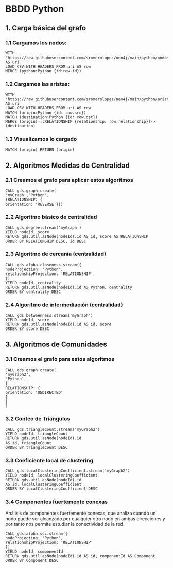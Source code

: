 
# BBDD Python

## 1. Carga básica del grafo

### 1.1 Cargamos los nodos:

```console
WITH "https://raw.githubusercontent.com/sromerolopez/neo4j/main/python/nodos.csv" AS uri
LOAD CSV WITH HEADERS FROM uri AS row
MERGE (python:Python {id:row.id})
```

### 1.2 Cargamos las aristas:

```console
WITH "https://raw.githubusercontent.com/sromerolopez/neo4j/main/python/aristas.csv" AS uri
LOAD CSV WITH HEADERS FROM uri AS row
MATCH (origin:Python {id: row.src})
MATCH (destination:Python {id: row.dst})
MERGE (origin)-[:RELATIONSHIP {relationship: row.relationship}]->(destination)
```

### 1.3 Visualizamos lo cargado

```console
MATCH (origin) RETURN (origin)
```


## 2. Algoritmos Medidas de Centralidad

### 2.1 Creamos el grafo para aplicar estos algoritmos

```console
CALL gds.graph.create(
'myGraph','Python',
{RELATIONSHIP: {
orientation: 'REVERSE'}})
```

### 2.2 Algoritmo básico de centralidad

```console
CALL gds.degree.stream('myGraph')
YIELD nodeId, score
RETURN gds.util.asNode(nodeId).id AS id, score AS RELATIONSHIP
ORDER BY RELATIONSHIP DESC, id DESC
```

### 2.3 Algoritmo de cercanía (centralidad)
```console
CALL gds.alpha.closeness.stream({
nodeProjection: 'Python',
relationshipProjection: 'RELATIONSHIP'
})
YIELD nodeId, centrality
RETURN gds.util.asNode(nodeId).id AS Python, centrality
ORDER BY centrality DESC
```

### 2.4 Algoritmo de intermediación (centralidad)
```console
CALL gds.betweenness.stream('myGraph')
YIELD nodeId, score
RETURN gds.util.asNode(nodeId).id AS id, score
ORDER BY score DESC
```

## 3. Algoritmos de Comunidades

### 3.1 Creamos el grafo para estos algoritmos
```console
CALL gds.graph.create(
'myGraph2',
'Python',
{
RELATIONSHIP: {
orientation: 'UNDIRECTED'
}
}
)
```

### 3.2 Conteo de Triángulos
```console
CALL gds.triangleCount.stream('myGraph2')
YIELD nodeId, triangleCount
RETURN gds.util.asNode(nodeId).id
AS id, triangleCount
ORDER BY triangleCount DESC
```

### 3.3 Coeficiente local de clustering
```console
CALL gds.localClusteringCoefficient.stream('myGraph2')
YIELD nodeId, localClusteringCoefficient
RETURN gds.util.asNode(nodeId).id
AS id, localClusteringCoefficient
ORDER BY localClusteringCoefficient DESC
```

### 3.4 Componentes fuertemente conexas
Análisis de componentes fuertemente conexas, que analiza cuando un nodo puede ser alcanzado por cualquier otro nodo en ambas direcciones y por tanto nos permite estudiar la conectividad de la red.

```console
CALL gds.alpha.scc.stream({
nodeProjection: 'Python',
relationshipProjection: 'RELATIONSHIP'
})
YIELD nodeId, componentId
RETURN gds.util.asNode(nodeId).id AS id, componentId AS Component
ORDER BY Component DESC
```
